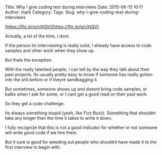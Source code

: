Title: Why I give coding test during interviews
Date: 2015-06-15 10:11
Author: mark
Category: 
Tags: 
Slug: why-i-give-coding-test-during-interviews

[https://flic.kr/p/cXtQV](https://flic.kr/p/cXtQV)

Actually, a lot of the time, I dont.

If the person Im interviewing is really solid, I already have access to code samples and other work when they show up.

But thats the exception.

With the really talented people, I can tell by the way they talk about their past projects. Its usually pretty easy to know if someone has really gotten into the shit before or if theyre sandbagging it.

But sometimes, someone shows up and doesnt bring code samples, or balks when I ask for some, or I cant get a good read on their past work.

So they get a code challenge.

Its always something stupid (yeah, like Fizz Buzz). Something that shouldnt take any longer than the time it takes to write it down.

I fully recognize that this is not a good indicator for whether or not someone will write good code if we hire them.

But it sure is good for weeding out people who shouldnt have made it to the first interview to begin with.

